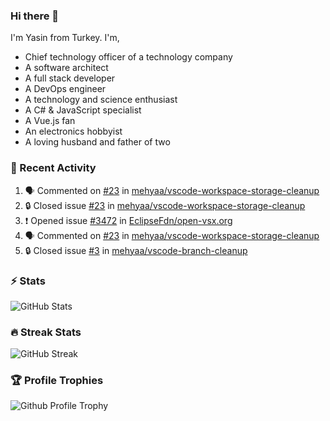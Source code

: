 ### Hi there 👋
I'm Yasin from Turkey. I'm,

* Chief technology officer of a technology company
* A software architect
* A full stack developer
* A DevOps engineer
* A technology and science enthusiast
* A C# & JavaScript specialist
* A Vue.js fan
* An electronics hobbyist
* A loving husband and father of two

### 🧾 Recent Activity
<!--START_SECTION:activity-->
1. 🗣 Commented on [#23](https://github.com/mehyaa/vscode-workspace-storage-cleanup/issues/23#issuecomment-2663355466) in [mehyaa/vscode-workspace-storage-cleanup](https://github.com/mehyaa/vscode-workspace-storage-cleanup)
2. 🔒 Closed issue [#23](https://github.com/mehyaa/vscode-workspace-storage-cleanup/issues/23) in [mehyaa/vscode-workspace-storage-cleanup](https://github.com/mehyaa/vscode-workspace-storage-cleanup)
3. ❗ Opened issue [#3472](https://github.com/EclipseFdn/open-vsx.org/issues/3472) in [EclipseFdn/open-vsx.org](https://github.com/EclipseFdn/open-vsx.org)
4. 🗣 Commented on [#23](https://github.com/mehyaa/vscode-workspace-storage-cleanup/issues/23#issuecomment-2629428819) in [mehyaa/vscode-workspace-storage-cleanup](https://github.com/mehyaa/vscode-workspace-storage-cleanup)
5. 🔒 Closed issue [#3](https://github.com/mehyaa/vscode-branch-cleanup/issues/3) in [mehyaa/vscode-branch-cleanup](https://github.com/mehyaa/vscode-branch-cleanup)
<!--END_SECTION:activity-->

### ⚡ Stats
![GitHub Stats][stats]

### 🔥 Streak Stats
![GitHub Streak][streak]

### 🏆 Profile Trophies
![Github Profile Trophy][trophy]

[profile]: https://github.com/mehyaa
[website]: https://mehyaa.github.io
[stats]: https://github-readme-stats.vercel.app/api?username=mehyaa&show_icons=true&count_private=true&theme=vue-dark
[streak]: https://streak-stats.demolab.com?user=mehyaa&theme=vue-dark&hide_border=true&date_format=j%20M%5B%20Y%5D&mode=weekly
[trophy]: https://github-profile-trophy.vercel.app?username=mehyaa&theme=nord&no-frame=true&column=3&margin-w=8&margin-h=8


<!--
**mehyaa/mehyaa** is a ✨ _special_ ✨ repository because its `README.md` (this file) appears on your GitHub profile.

Here are some ideas to get you started:

- 🔭 I’m currently working on ...
- 🌱 I’m currently learning ...
- 👯 I’m looking to collaborate on ...
- 🤔 I’m looking for help with ...
- 💬 Ask me about ...
- 📫 How to reach me: ...
- 😄 Pronouns: ...
- ⚡ Fun fact: ...
-->
